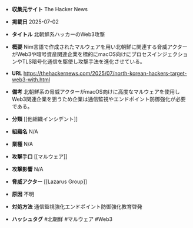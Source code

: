 - **収集元サイト**
The Hacker News

- **掲載日**
2025-07-02

- **タイトル**
北朝鮮系ハッカーのWeb3攻撃

- **概要**
Nim言語で作成されたマルウェアを用い北朝鮮に関連する脅威アクターがWeb3や暗号資産関連企業を標的にmacOS向けにプロセスインジェクションやTLS暗号化通信を駆使し攻撃手法を進化させている。

- **URL**
https://thehackernews.com/2025/07/north-korean-hackers-target-web3-with.html

- **備考**
北朝鮮系の脅威アクターがmacOS向けに高度なマルウェアを使用しWeb3関連企業を狙うため企業は通信監視やエンドポイント防御強化が必要である。

- **分類**
[[他組織インシデント]]

- **組織名**
N/A

- **業種**
N/A

- **攻撃手口**
[[マルウェア]]

- **攻撃影響**
N/A

- **脅威アクター**
[[Lazarus Group]]

- **原因**
不明

- **対処方法**
通信監視強化エンドポイント防御強化教育啓発

- **ハッシュタグ**
#北朝鮮 #マルウェア #Web3
